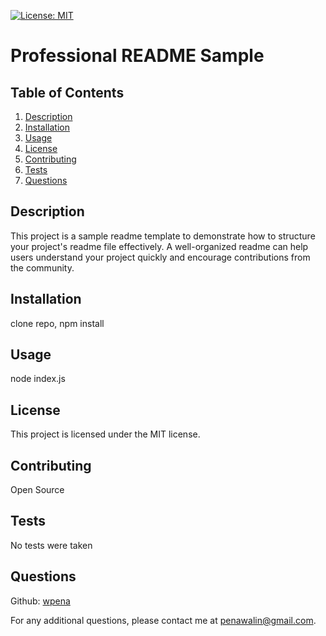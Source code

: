 [![License: MIT](https://img.shields.io/badge/License-MIT-yellow.svg)](https://opensource.org/licenses/MIT)

# Professional README Sample

## Table of Contents
1. [Description](#description)
2. [Installation](#installation)
3. [Usage](#usage)
4. [License](#license)
5. [Contributing](#contributing)
6. [Tests](#tests)
7. [Questions](#questions)

## Description
This project is a sample readme template to demonstrate how to structure your project's readme file effectively. A well-organized readme can help users understand your project quickly and encourage contributions from the community.

## Installation
clone repo, npm install

## Usage
node index.js

## License
This project is licensed under the MIT license.

## Contributing
Open Source

## Tests
No tests were taken

## Questions
Github: [wpena](https://github.com/wpena)

For any additional questions, please contact me at penawalin@gmail.com.
